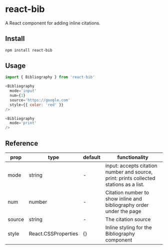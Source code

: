 # react-bib
A React component for adding inline citations.

## Install

```bash
npm install react-bib
```

## Usage

```js
import { Bibliography } from 'react-bib'

<Bibliography
  mode='input'
  num={1}
  source='https://google.com'
  style={{ color: 'red' }}
/>

<Bibliography
  mode='print'
/>
```
## Reference

| prop  | type  | default  | functionality  |
|-------|-------|----------|----------------|
| mode  | string   | - |  input: accepts citation number and source, print: prints collected stations as a list. |
| num  | number   | - |  Citation number to show inline and bibliography order under the page |
|  source | string  | -  | The citation source  |
| style   | React.CSSProperties   | {}  | Inline styling for the Bibliography component  |